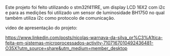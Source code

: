 Este projeto foi feito utilizando o stm32f411RE, um display LCD 16X2 com i2c e para as medições foi utilizado um sensor de luminosidade
BH1750 no qual também utiliza i2c como protocolo de comunicação.

video de apresentação do projeto:

https://www.linkedin.com/posts/nicolas-warnava-da-silva_pr%C3%A1tica-feita-em-sistemas-microprocessados-activity-7107167010492436481-O35X?utm_source=share&utm_medium=member_desktop
